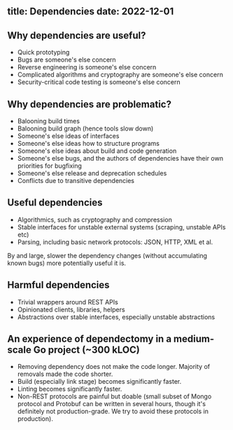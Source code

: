 title: Dependencies
date: 2022-12-01
----
## Why dependencies are useful?

- Quick prototyping
- Bugs are someone's else concern
- Reverse engineering is someone's else concern
- Complicated algorithms and cryptography are someone's else concern
- Security-critical code testing is someone's else concern

## Why dependencies are problematic?

- Balooning build times
- Balooning build graph (hence tools slow down)
- Someone's else ideas of interfaces
- Someone's else ideas how to structure programs
- Someone's else ideas about build and code generation
- Someone's else bugs, and the authors of dependencies have their own priorities for bugfixing
- Someone's else release and deprecation schedules
- Conflicts due to transitive dependencies

## Useful dependencies

- Algorithmics, such as cryptography and compression
- Stable interfaces for unstable external systems (scraping, unstable APIs etc)
- Parsing, including basic network protocols: JSON, HTTP, XML et al.

By and large, slower the dependency changes (without accumulating known bugs) more potentially useful it is.

## Harmful dependencies

- Trivial wrappers around REST APIs
- Opinionated clients, libraries, helpers
- Abstractions over stable interfaces, especially unstable abstractions

## An experience of dependectomy in a medium-scale Go project (~300 kLOC)

- Removing dependency does not make the code longer. Majority of removals made the code shorter.
- Build (especially link stage) becomes significantly faster.
- Linting becomes significantly faster.
- Non-REST protocols are painful but doable (small subset of Mongo protocol and Protobuf can be written in several
  hours, though it's definitely not production-grade. We try to avoid these protocols in production).
